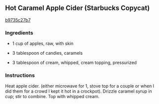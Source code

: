## Hot Caramel Apple Cider (Starbucks Copycat)

[b9735c27b7](http://www.food.com/recipe/hot-caramel-apple-cider-starbucks-copycat-276052)

### Ingredients

 - 1 cup of apples, raw, with skin

 - 3 tablespoon of candies, caramels

 - 3 tablespoon of cream, whipped, cream topping, pressurized

### Instructions

Heat apple cider. (either microwave for 1, stove top for a couple or when I did them for a crowd I kept it hot in a crockpot). Drizzle caramel syrup in cup; stir to combine. Top with whipped cream.